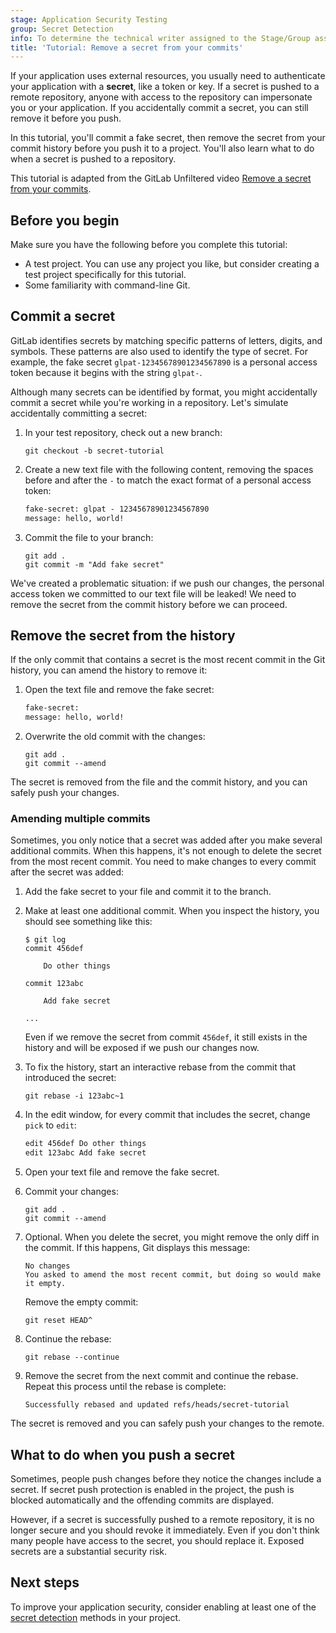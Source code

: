 ```yaml
---
stage: Application Security Testing
group: Secret Detection
info: To determine the technical writer assigned to the Stage/Group associated with this page, see https://handbook.gitlab.com/handbook/product/ux/technical-writing/#assignments
title: 'Tutorial: Remove a secret from your commits'
---
```


If your application uses external resources, you usually need to authenticate your
application with a **secret**, like a token or key. If a secret is pushed to a
remote repository, anyone with access to the repository can impersonate you or your
application. If you accidentally commit a secret, you can still remove it before you push.

In this tutorial, you'll commit a fake secret, then remove the secret from your
commit history before you push it to a project. You'll also learn what to do when
a secret is pushed to a repository.

<i class="fa fa-youtube-play youtube" aria-hidden="true"></i>
This tutorial is adapted from the GitLab Unfiltered video [Remove a secret from your commits](https://www.youtube.com/watch?v=2jBC3uBUlyU).
<!-- Video published on 2024-06-12 -->

## Before you begin

Make sure you have the following before you complete this tutorial:

- A test project. You can use any project you like, but consider creating a test project specifically for this tutorial.
- Some familiarity with command-line Git.

## Commit a secret

GitLab identifies secrets by matching specific patterns of letters, digits, and symbols. These patterns
are also used to identify the type of secret. For example, the fake secret `glpat-12345678901234567890` <!-- gitleaks:allow -->
is a personal access token because it begins with the string `glpat-`.

Although many secrets can be identified by format, you might accidentally commit a secret while you're working in a repository.
Let's simulate accidentally committing a secret:

1. In your test repository, check out a new branch:

   ```shell
   git checkout -b secret-tutorial
   ```

1. Create a new text file with the following content, removing the spaces before and after
   the `-` to match the exact format of a personal access token:

   ```txt
   fake-secret: glpat - 12345678901234567890
   message: hello, world!
   ```

1. Commit the file to your branch:

   ```shell
   git add .
   git commit -m "Add fake secret"
   ```

We've created a problematic situation: if we push our changes, the personal access token we committed to our text file
will be leaked! We need to remove the secret from the commit history before we can proceed.

## Remove the secret from the history

If the only commit that contains a secret is the most recent commit in the Git history,
you can amend the history to remove it:

1. Open the text file and remove the fake secret:

   ```txt
   fake-secret:
   message: hello, world!
   ```

1. Overwrite the old commit with the changes:

   ```shell
   git add .
   git commit --amend
   ```

The secret is removed from the file and the commit history, and you can safely push your changes.

### Amending multiple commits

Sometimes, you only notice that a secret was added after you make several additional commits.
When this happens, it's not enough to delete the secret from the most recent commit. You need to make changes
to every commit after the secret was added:

1. Add the fake secret to your file and commit it to the branch.
1. Make at least one additional commit. When you inspect the history, you should see something like this:

   ```shell
   $ git log
   commit 456def

       Do other things

   commit 123abc

       Add fake secret

   ...
   ```

   Even if we remove the secret from commit `456def`, it still exists in the history and will be exposed if we push our changes now.

1. To fix the history, start an interactive rebase from the commit that introduced the secret:

   ```shell
   git rebase -i 123abc~1
   ```

1. In the edit window, for every commit that includes the secret, change `pick` to `edit`:

   ```txt
   edit 456def Do other things
   edit 123abc Add fake secret
   ```

1. Open your text file and remove the fake secret.
1. Commit your changes:

   ```shell
   git add .
   git commit --amend
   ```

1. Optional. When you delete the secret, you might remove the only diff in the commit. If this happens, Git displays this message:

   ```shell
   No changes
   You asked to amend the most recent commit, but doing so would make it empty.
   ```

   Remove the empty commit:

   ```shell
   git reset HEAD^
   ```

1. Continue the rebase:

   ```shell
   git rebase --continue
   ```

1. Remove the secret from the next commit and continue the rebase. Repeat this process until the rebase is complete:

   ```shell
   Successfully rebased and updated refs/heads/secret-tutorial
   ```

The secret is removed and you can safely push your changes to the remote.

## What to do when you push a secret

Sometimes, people push changes before they notice the changes include a secret. If secret push protection is enabled in the project,
the push is blocked automatically and the offending commits are displayed.

However, if a secret is successfully pushed to a remote repository, it is no longer secure and you should revoke it immediately.
Even if you don't think many people have access to the secret, you should replace it. Exposed secrets are a substantial security risk.

## Next steps

To improve your application security, consider enabling at least one of the [secret detection](index.md) methods in your project.

